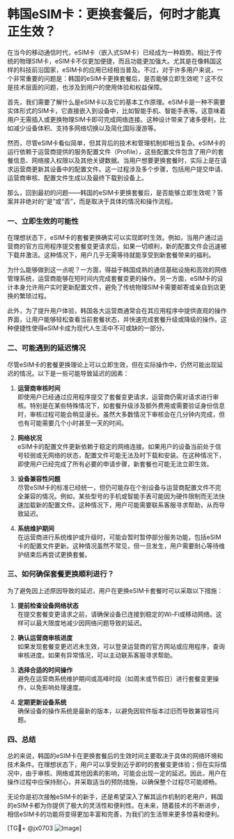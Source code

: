 # 韩国eSIM卡：更换套餐后，何时才能真正生效？

在当今的移动通信时代，eSIM卡（嵌入式SIM卡）已经成为一种趋势。相比于传统的物理SIM卡，eSIM卡不仅更加便捷，而且功能更加强大。尤其是在像韩国这样的科技前沿国家，eSIM卡的应用已经相当普及。不过，对于许多用户来说，一个非常重要的问题是：韩国的eSIM卡更换套餐后，是否能够立即生效呢？这不仅是技术层面的问题，也涉及到用户的使用体验和权益保障。

首先，我们需要了解什么是eSIM卡以及它的基本工作原理。eSIM卡是一种不需要实体形式的SIM卡，它直接嵌入到设备中，比如智能手机、智能手表等。这意味着用户无需插入或更换物理SIM卡即可完成网络连接。这种设计带来了诸多便利，比如减少设备体积、支持多网络切换以及简化国际漫游等。

然而，尽管eSIM卡看似简单，但其背后的技术和管理机制却相当复杂。eSIM卡的运行依赖于运营商提供的服务配置文件（Profile），这些配置文件包含了用户的套餐信息、网络接入权限以及其他关键数据。当用户想要更换套餐时，实际上是在请求运营商更新其设备中的配置文件。这一过程涉及多个步骤，包括用户提交申请、运营商审核、配置文件生成以及最终下载到设备上。

那么，回到最初的问题——韩国的eSIM卡更换套餐后，是否能够立即生效呢？答案并非绝对的“是”或“否”，而是取决于具体的情况和操作流程。

### 一、立即生效的可能性

在理想状态下，eSIM卡的套餐更换确实可以实现即时生效。例如，当用户通过运营商的官方应用程序提交套餐变更请求后，如果一切顺利，新的配置文件会迅速被下载并激活。这种情况下，用户几乎无需等待就能享受到新套餐带来的福利。

为什么能够做到这一点呢？一方面，得益于韩国成熟的通信基础设施和高效的网络管理系统，运营商能够在短时间内完成套餐变更的操作。另一方面，eSIM卡的设计本身允许用户实时更新配置文件，避免了传统物理SIM卡需要邮寄或亲自到店更换的繁琐过程。

此外，为了提升用户体验，韩国各大运营商通常会在其应用程序中提供直观的操作界面，让用户能够轻松查看当前套餐状态，并快速完成套餐升级或降级的操作。这种便捷性使得eSIM卡成为现代人生活中不可或缺的一部分。

### 二、可能遇到的延迟情况

尽管eSIM卡的套餐更换理论上可以立即生效，但在实际操作中，仍然可能出现延迟的情况。以下是一些可能导致延迟的因素：

1. **运营商审核时间**  
   即使用户已经通过应用程序提交了套餐变更请求，运营商仍需对请求进行审核。特别是在某些特殊情况下，如套餐升级涉及额外费用或需要验证身份信息时，审核过程可能会稍显漫长。虽然大多数情况下审核会在几分钟内完成，但也有可能需要几个小时甚至一天的时间。

2. **网络状况**  
   eSIM卡的配置文件更新依赖于稳定的网络连接。如果用户的设备当前处于信号较弱或无网络的状态，配置文件可能无法及时下载和安装。在这种情况下，即使用户已经完成了所有必要的申请步骤，新套餐也可能无法立即生效。

3. **设备兼容性问题**  
   尽管eSIM卡的标准已经统一，但仍可能存在个别设备与运营商配置文件不完全兼容的情况。例如，某些型号的手机或智能手表可能因为硬件限制而无法快速加载新的配置文件。这种情况下，用户可能需要联系客服寻求帮助，从而导致延迟。

4. **系统维护期间**  
   在运营商进行系统维护或升级时，可能会暂时暂停部分服务功能，包括eSIM卡的配置文件更新。这种情况虽然不常见，但一旦发生，用户需要耐心等待维护结束后再尝试更换套餐。

### 三、如何确保套餐更换顺利进行？

为了避免因上述原因导致的延迟，用户在更换eSIM卡套餐时可以采取以下措施：

1. **提前检查设备网络状态**  
   在提交套餐变更请求之前，请确保设备已连接到稳定的Wi-Fi或移动网络。这样可以最大限度地减少因网络问题导致的延迟。

2. **确认运营商审核进度**  
   如果发现套餐变更迟迟未生效，可以登录运营商的官方网站或应用程序，查询审核进度。如果有异常情况，可以主动联系客服寻求帮助。

3. **选择合适的时间操作**  
   避免在运营商系统维护期间或高峰时段（如周末或节假日）进行套餐变更操作，以免影响处理速度。

4. **定期更新设备系统**  
   确保设备的操作系统是最新的版本，以避免因软件版本过旧而导致兼容性问题。

### 四、总结

总的来说，韩国的eSIM卡在更换套餐后的生效时间主要取决于具体的网络环境和技术条件。在理想状态下，用户可以享受到近乎即时的套餐变更体验；但在实际情况中，由于审核、网络或其他因素的影响，可能会出现一定的延迟。因此，用户在操作过程中应保持耐心，并采取适当的预防措施，以确保整个过程尽可能顺畅。

无论你是初次接触eSIM卡的新手，还是希望深入了解其运作机制的老用户，韩国的eSIM卡都为你提供了极大的灵活性和便利性。在未来，随着技术的不断进步，相信eSIM卡的功能将变得更加丰富和完善，为我们的生活带来更多惊喜和便利。

[TG💪+ @jx0703 ![Image](https://github.com/user-attachments/assets/dbca1d08-cadb-493c-b0ec-ad6f7a83f270)]